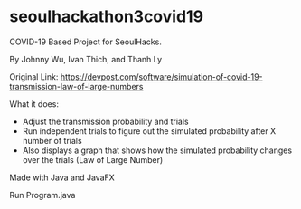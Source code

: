 # seoulhackathon3covid19
COVID-19 Based Project for SeoulHacks.

By Johnny Wu, Ivan Thich, and Thanh Ly

Original Link: 
https://devpost.com/software/simulation-of-covid-19-transmission-law-of-large-numbers

What it does:
* Adjust the transmission probability and trials
* Run independent trials to figure out the simulated probability after X number of trials
* Also displays a graph that shows how the simulated probability changes over the trials (Law of Large Number)

Made with Java and JavaFX

Run Program.java
